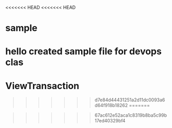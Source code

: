 <<<<<<< HEAD
<<<<<<< HEAD
# sample
hello created sample file for devops clas
=======
# ViewTransaction
>>>>>>> d7e84d44431251a2d11dc0093a6d64f918b18262
=======

>>>>>>> 67ac612e52aca1c8319b8ba5c99b17ed40329bf4
